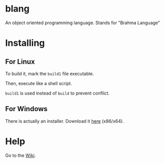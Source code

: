# blang
An object oriented programming language. Stands for "Brahma Language"
# Installing
## For Linux
To build it, mark the `build1` file executable.

Then, execute like a shell script.

`build1` is used instead of `build` to prevent conflict.
## For Windows
There is actually an installer. Download it [here](https://ganesha2282882.github.io/blang/blang_windows_setup.cmd) (x86/x64).
# Help
Go to the [Wiki](https://github.com/Ganesha2282882/blang/wiki).
